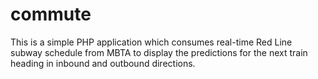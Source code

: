 commute
=======
This is a simple PHP application which consumes real-time Red Line subway schedule from MBTA to 
display the predictions for the next train heading in inbound and outbound directions. 
